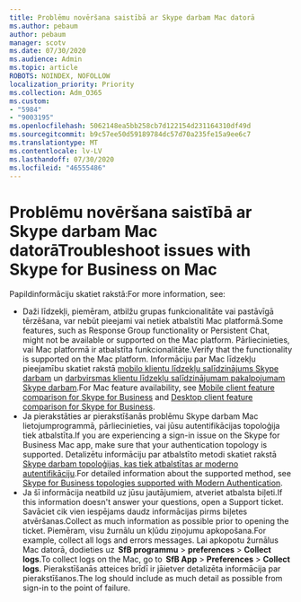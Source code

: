 ```yaml
---
title: Problēmu novēršana saistībā ar Skype darbam Mac datorā
ms.author: pebaum
author: pebaum
manager: scotv
ms.date: 07/30/2020
ms.audience: Admin
ms.topic: article
ROBOTS: NOINDEX, NOFOLLOW
localization_priority: Priority
ms.collection: Adm_O365
ms.custom:
- "5984"
- "9003195"
ms.openlocfilehash: 5062148ea5bb258cb7d122154d231164310df49d
ms.sourcegitcommit: b9c57ee50d59189784dc57d70a235fe15a9ee6c7
ms.translationtype: MT
ms.contentlocale: lv-LV
ms.lasthandoff: 07/30/2020
ms.locfileid: "46555486"
---
```

# <a name="troubleshoot-issues-with-skype-for-business-on-mac"></a><span data-ttu-id="f5f54-102">Problēmu novēršana saistībā ar Skype darbam Mac datorā</span><span class="sxs-lookup"><span data-stu-id="f5f54-102">Troubleshoot issues with Skype for Business on Mac</span></span>

<span data-ttu-id="f5f54-103">Papildinformāciju skatiet rakstā:</span><span class="sxs-lookup"><span data-stu-id="f5f54-103">For more information, see:</span></span> 

- <span data-ttu-id="f5f54-104">Daži līdzekļi, piemēram, atbilžu grupas funkcionalitāte vai pastāvīgā tērzēšana, var nebūt pieejami vai netiek atbalstīti Mac platformā.</span><span class="sxs-lookup"><span data-stu-id="f5f54-104">Some features, such as Response Group functionality or Persistent Chat, might not be available or supported on the Mac platform.</span></span> <span data-ttu-id="f5f54-105">Pārliecinieties, vai Mac platformā ir atbalstīta funkcionalitāte.</span><span class="sxs-lookup"><span data-stu-id="f5f54-105">Verify that the functionality is supported on the Mac platform.</span></span> <span data-ttu-id="f5f54-106">Informāciju par Mac līdzekļu pieejamību skatiet rakstā [mobilo klientu līdzekļu salīdzinājums Skype darbam](https://technet.microsoft.com/library/Dn951412.aspx) un [darbvirsmas klientu līdzekļu salīdzinājumam pakalpojumam Skype darbam](https://docs.microsoft.com/skypeforbusiness/plan-your-deployment/clients-and-devices/desktop-feature-comparison).</span><span class="sxs-lookup"><span data-stu-id="f5f54-106">For Mac feature availability, see [Mobile client feature comparison for Skype for Business](https://technet.microsoft.com/library/Dn951412.aspx) and [Desktop client feature comparison for Skype for Business](https://docs.microsoft.com/skypeforbusiness/plan-your-deployment/clients-and-devices/desktop-feature-comparison).</span></span>
- <span data-ttu-id="f5f54-107">Ja pierakstāties ar pierakstīšanās problēmu Skype darbam Mac lietojumprogrammā, pārliecinieties, vai jūsu autentifikācijas topoloģija tiek atbalstīta.</span><span class="sxs-lookup"><span data-stu-id="f5f54-107">If you are experiencing a sign-in issue on the Skype for Business Mac app, make sure that your authentication topology is supported.</span></span> <span data-ttu-id="f5f54-108">Detalizētu informāciju par atbalstīto metodi skatiet rakstā [Skype darbam topoloģijas, kas tiek atbalstītas ar moderno autentifikāciju](https://docs.microsoft.com/skypeforbusiness/plan-your-deployment/modern-authentication/topologies-supported).</span><span class="sxs-lookup"><span data-stu-id="f5f54-108">For detailed information about the supported method, see [Skype for Business topologies supported with Modern Authentication](https://docs.microsoft.com/skypeforbusiness/plan-your-deployment/modern-authentication/topologies-supported).</span></span>  
- <span data-ttu-id="f5f54-109">Ja šī informācija neatbild uz jūsu jautājumiem, atveriet atbalsta biļeti.</span><span class="sxs-lookup"><span data-stu-id="f5f54-109">If this information doesn't answer your questions, open a Support ticket.</span></span> <span data-ttu-id="f5f54-110">Savāciet cik vien iespējams daudz informācijas pirms biļetes atvēršanas.</span><span class="sxs-lookup"><span data-stu-id="f5f54-110">Collect as much information as possible prior to opening the ticket.</span></span> <span data-ttu-id="f5f54-111">Piemēram, visu žurnālu un kļūdu ziņojumu apkopošana.</span><span class="sxs-lookup"><span data-stu-id="f5f54-111">For example, collect all logs and errors messages.</span></span> <span data-ttu-id="f5f54-112">Lai apkopotu žurnālus Mac datorā, dodieties uz  **SfB programmu**  >  **preferences**  >  **Collect logs**.</span><span class="sxs-lookup"><span data-stu-id="f5f54-112">To collect logs on the Mac, go to  **SfB App** > **Preferences** > **Collect logs**.</span></span>  <span data-ttu-id="f5f54-113">Pierakstīšanās atteices brīdī ir jāietver detalizēta informācija par pierakstīšanos.</span><span class="sxs-lookup"><span data-stu-id="f5f54-113">The log should include as much detail as possible from sign-in to the point of failure.</span></span>